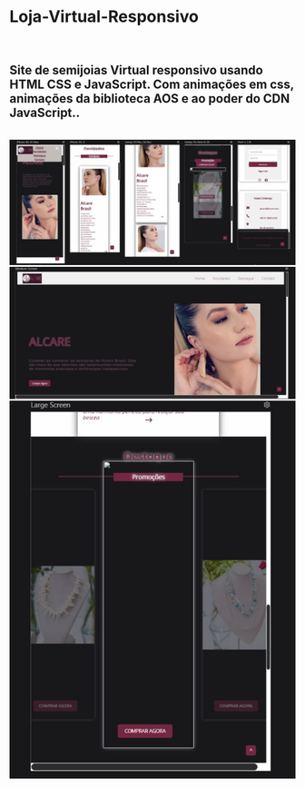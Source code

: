 <h1>Loja-Virtual-Responsivo</h1>
<br>

<h2>Site de semijoias Virtual responsivo usando HTML CSS e JavaScript. Com animações em css, animações da biblioteca AOS e ao poder do CDN JavaScript..</h2>
<br>
<img src="https://github.com/Josetelma/Website-Alcare/blob/main/assets/img/img5.JPG?raw=true">
<img src="https://github.com/Josetelma/Website-Alcare/blob/main/assets/img/img%206.JPG?raw=true">
<img src="https://github.com/Josetelma/Website-Alcare/blob/main/assets/img/img%207.JPG?raw=true">
